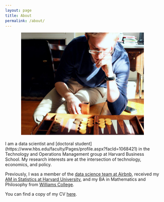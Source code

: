 ```yaml
---
layout: page
title: About
permalink: /about/
---
```


<center> 
<img src="/files/backgammon.jpg"  width="400" height="333">
</center> 

<br>
I am a data scientist and [doctoral student](https://www.hbs.edu/faculty/Pages/profile.aspx?facId=1068421) in the Technology and Operations Management group at Harvard Business School. My research interests are at the intersection of technology, economics, and policy. 

Previously, I was a member of the [data science team at Airbnb](https://medium.com/airbnb-engineering/at-airbnb-data-science-belongs-everywhere-917250c6beba), received my [AM in Statistics at Harvard University](https://statistics.fas.harvard.edu/alumni), and my BA in Mathematics and Philosophy from [Williams College](https://www.williams.edu/).

You can find a copy of my CV [here](/files/Jeffrey_Fossett_CV.pdf).